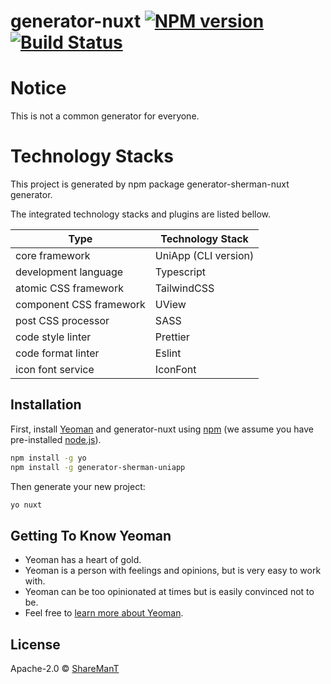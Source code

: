 # generator-nuxt [![NPM version][npm-image]][npm-url] [![Build Status][travis-image]][travis-url]

>

# Notice

This is not a common generator for everyone.

# Technology Stacks

This project is generated by npm package generator-sherman-nuxt generator.

The integrated technology stacks and plugins are listed bellow.

| Type                    | Technology Stack     |
|-------------------------|----------------------|
| core framework          | UniApp (CLI version) |
| development language    | Typescript           |
| atomic CSS framework    | TailwindCSS          |
| component CSS framework | UView                |
| post CSS processor      | SASS                 |
| code style linter       | Prettier             |
| code format linter      | Eslint               |
| icon font service       | IconFont             |

## Installation

First, install [Yeoman](http://yeoman.io) and generator-nuxt using [npm](https://www.npmjs.com/) (we assume you have
pre-installed [node.js](https://nodejs.org/)).

```bash
npm install -g yo
npm install -g generator-sherman-uniapp
```

Then generate your new project:

```bash
yo nuxt
```

## Getting To Know Yeoman

* Yeoman has a heart of gold.
* Yeoman is a person with feelings and opinions, but is very easy to work with.
* Yeoman can be too opinionated at times but is easily convinced not to be.
* Feel free to [learn more about Yeoman](http://yeoman.io/).

## License

Apache-2.0 © [ShareManT](https://share-man.com)


[npm-image]: https://badge.fury.io/js/generator-nuxt.svg

[npm-url]: https://npmjs.org/package/generator-nuxt

[travis-image]: https://travis-ci.com/ShermanTsang/generator-nuxt.svg?branch=master

[travis-url]: https://travis-ci.com/ShermanTsang/generator-nuxt

[daviddm-image]: https://david-dm.org/ShermanTsang/generator-nuxt.svg?theme=shields.io

[daviddm-url]: https://david-dm.org/ShermanTsang/generator-nuxt

[coveralls-image]: https://coveralls.io/repos/ShermanTsang/generator-nuxt/badge.svg

[coveralls-url]: https://coveralls.io/r/ShermanTsang/generator-nuxt
